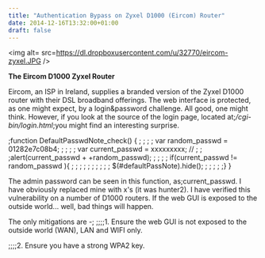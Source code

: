 ```yaml
---
title: "Authentication Bypass on Zyxel D1000 (Eircom) Router"
date: 2014-12-16T13:32:00+01:00
draft: false 
---
```

<img alt= src=https://dl.dropboxusercontent.com/u/32770/eircom-zyxel.JPG />

<strong>The Eircom D1000 Zyxel Router</strong>

Eircom, an ISP in Ireland, supplies a branded version of the Zyxel D1000 router with their DSL broadband offerings. The web interface is protected, as one might expect, by a login&amp;password challenge. All good, one might think. However, if you look at the source of the login page, located at;<em>/cgi-bin/login.html</em>;you might find an interesting surprise.


;function DefaultPasswdNote_check()
{
; ; ; ; var random_passwd = 01282e7c08b4;
; ; ; ; var current_passwd = xxxxxxxxx;
// ; ; ;alert(current_passwd +  +random_passwd);
; ; ; ; if(current_passwd != random_passwd ){
; ; ; ; ; ; ; ; ; ; $(#defaultPassNote).hide();
; ; ; ; ;}
}

The admin password can be seen in this function, as;current_passwd. I have obviously replaced mine with x's (it was hunter2). I have verified this vulnerability on a number of D1000 routers.
If the web GUI is exposed to the outside world... well, bad things will happen.

The only mitigations are -;
;;;;1. Ensure the web GUI is not exposed to the outside world (WAN), LAN and WIFI only.

;;;;2. Ensure you have a strong WPA2 key.

